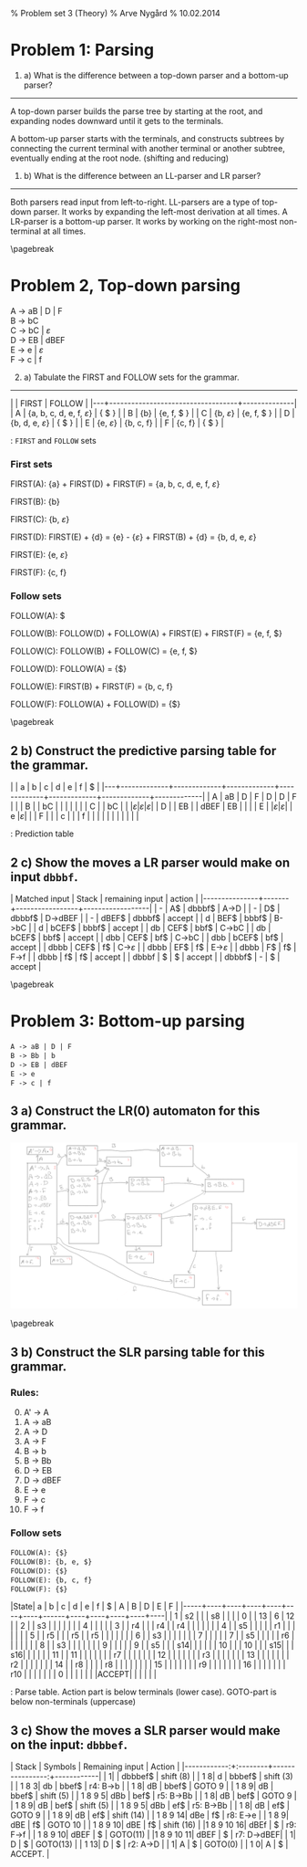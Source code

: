 % Problem set 3 (Theory)
% Arve Nygård
% 10.02.2014


Problem 1: Parsing
==================

1. a) What is the difference between a top-down parser and a bottom-up parser?
------------------------------------------------------------------------------

A top-down parser builds the parse tree by starting at the root, and expanding nodes downward until it gets to the terminals.

A  bottom-up parser starts with the terminals, and constructs subtrees by connecting the current terminal with another terminal or another subtree, eventually ending at the root node. (shifting and reducing)


1. b) What is the difference between an LL-parser and LR parser?
----------------------------------------------------------------
Both parsers read input from left-to-right. LL-parsers are a type of top-down parser. It works by expanding the left-most derivation at all times.
A LR-parser is a bottom-up parser. It works by working on the right-most non-terminal at all times.

\pagebreak

Problem 2, Top-down parsing
===========================
A -> aB | D | F  
B -> bC  
C -> bC | $\varepsilon$  
D -> EB | dBEF  
E -> e | $\varepsilon$  
F -> c | f  



2. a) Tabulate the FIRST and FOLLOW sets for the grammar.
---------------------------------------------------------


|   |               FIRST               |    FOLLOW    |
|---+-----------------------------------+--------------|
| A | {a, b, c, d, e, f, $\varepsilon$} | { $ }        |
| B | {b}                               | {e, f, $ }   |
| C | {b, $\varepsilon$}                | {e, f, $ }   |
| D | {b, d, e, $\varepsilon$}          | { $ }        |
| E | {e, $\varepsilon$}                | {b, c, f}    |
| F |	{c, f}                            | { $ }        |

  : `FIRST` and `FOLLOW` sets



### First sets

FIRST(A): {a} + FIRST(D) + FIRST(F) = {a, b, c, d, e, f, $\varepsilon$}
  
FIRST(B): {b}  
  
FIRST(C): {b, $\varepsilon$}  
  
FIRST(D): FIRST(E) + {d} = {e} - {$\varepsilon$} + FIRST(B) + {d} = {b, d, e, $\varepsilon$}
  
FIRST(E): {e, $\varepsilon$}  
  
FIRST(F): {c, f}  

### Follow sets

FOLLOW(A): $  
  
FOLLOW(B): FOLLOW(D) + FOLLOW(A) + FIRST(E) + FIRST(F) = {e, f, $}
  
FOLLOW(C): FOLLOW(B) + FOLLOW(C) = {e, f, $}
  
FOLLOW(D): FOLLOW(A) = {$}
  
FOLLOW(E): FIRST(B) + FIRST(F) = {b, c, f}
  
FOLLOW(F): FOLLOW(A) + FOLLOW(D) = {$}

\pagebreak

2 b) Construct the predictive parsing table for the grammar.
------------------------------------------------------------


|   |      a      |      b      |      c      |      d      |      e      |      f      |      $      |
|---+-------------+-------------+-------------+-------------+-------------+-------------+-------------|
| A |     aB      |      D      |      F      |      D      |      D      |      F      |             |
| B |             |     bC      |             |             |             |             |             |
| C |             |     bC      |             |             |$\varepsilon$|$\varepsilon$|$\varepsilon$|
| D |             |     EB      |             |    dBEF     |     EB      |             |             |
| E |             |$\varepsilon$|$\varepsilon$|             |      e      |$\varepsilon$|             |
| F |             |             |      c      |             |             |      f      |             |
|   |             |             |             |             |             |             |             |

  : Prediction table


2 c) Show the moves a LR parser would make on input `dbbbf`.
------------------------------------------------------------


| Matched input | Stack | remaining input | action           | 
|---------------+-------+-----------------+------------------|
|      -        |  A$   |   dbbbf$    |  A->D            |
|      -        |  D$   |   dbbbf$    | D->dBEF          |
|      -        | dBEF$ |   dbbbf$    | accept           |
|      d        |  BEF$ |    bbbf$    | B->bC            |
|      d        | bCEF$ |    bbbf$    | accept           |
|     db        |  CEF$ |     bbf$    | C->bC            |
|     db        | bCEF$ |     bbf$    | accept           |
|    dbb        |  CEF$ |      bf$    | C->bC            |
|    dbb        | bCEF$ |      bf$    | accept           |
|   dbbb        |  CEF$ |       f$    | C->$\varepsilon$ |
|   dbbb        |   EF$ |       f$    | E->$\varepsilon$ |
|   dbbb        |    F$ |       f$    | F->f             |
|   dbbb        |    f$ |       f$    | accept           |
|  dbbbf        |     $ |        $    | accept           |
|  dbbbf\$      |     - |        $    | accept           |


\pagebreak

Problem 3: Bottom-up parsing
============================

```
A -> aB | D | F
B -> Bb | b
D -> EB | dBEF
E -> e
F -> c | f
```

3 a) Construct the LR(0) automaton for this grammar.
----------------------------------------------------

![LR(0) atuomaton](lr0.png)

\pagebreak

3 b) Construct the SLR parsing table for this grammar.
----------------------------------------------------

### Rules:
0. A' -> A
1. A -> aB 
2. A ->  D
3. A ->  F
4. B ->  b
5. B -> Bb 
6. D -> EB
7. D -> dBEF
8. E -> e
9. F -> c
10. F -> f

### Follow sets
```
FOLLOW(A): {$}
FOLLOW(B): {b, e, $}
FOLLOW(D): {$}
FOLLOW(E): {b, c, f}
FOLLOW(F): {$}
```



|State| a  | b  | c  | d  | e  | f  |   $  | A  | B  | D  | E  | F	|
|-----+----+----+----+----+----+----+------+----+----+----+----+----|
|  1  | s2 |    |    | s8 |    |    |      | 0  |    | 13 |  6 | 12 | 
|  2  |    | s3 |    |    |    |    |      |    | 4  |    |    |    |
|  3  |    | r4 |    |    | r4 |    |  r4  |    |    |    |    |    |
|  4  |    | s5 |    |    |    |    |  r1  |    |    |    |    |    |
|  5  |    | r5 |    |    | r5 |    |  r5  |    |    |    |    |    |
|  6  |    | s3 |    |    |    |    |      |    | 7  |    |    |    |
|  7  |    | s5 |    |    |    |    |  r6  |    |    |    |    |    |
|  8  |    | s3 |    |    |    |    |      |    | 9  |    |    |    |
|  9  |    | s5 |    |    | s14|    |      |    |    |    | 10 |    |
| 10  |    |    | s15|    |    | s16|      |    |    |    |    | 11 |
| 11  |    |    |    |    |    |    |  r7  |    |    |    |    |    |
| 12  |    |    |    |    |    |    |  r3  |    |    |    |    |    |
| 13  |    |    |    |    |    |    |  r2  |    |    |    |    |    |
| 14  |    | r8 |    |    |    | r8 |      |    |    |    |    |    |
| 15  |    |    |    |    |    |    |  r9  |    |    |    |    |    |
| 16  |    |    |    |    |    |    |  r10 |    |    |    |    |    |
|  0  |    |    |    |    |    |    |ACCEPT|    |    |    |    |    |

  : Parse table. Action part is below terminals (lower case). GOTO-part is below non-terminals (uppercase) 

3 c) Show the moves a SLR parser would make on the input: `dbbbef`.
-------------------------------------------------------------------


|  Stack      | Symbols | Remaining input | Action     |
|------------:+:--------+----------------:+------------|
|            1|         |   dbbbef$       | shift (8)  |
|         1  8|   d     |    bbbef$       | shift (3)  |
|      1  8  3|   db    |     bbef$       | r4: B->b   |
|         1  8|   dB    |     bbef$       | GOTO 9     |
|      1  8  9|   dB    |     bbef$       | shift (5)  |
|   1  8  9  5|   dBb   |      bef$       | r5: B->Bb  |
|         1  8|   dB    |      bef$       | GOTO 9     |
|      1  8  9|   dB    |      bef$       | shift (5)  |
|   1  8  9  5|   dBb   |       ef$       | r5: B->Bb  |
|         1  8|   dB    |       ef$       | GOTO 9     |
|      1  8  9|   dB    |       ef$       | shift (14) |
|   1  8  9 14|   dBe   |        f$       | r8: E->e   |
|      1  8  9|   dBE   |        f$       | GOTO 10    |
|   1  8  9 10|   dBE   |        f$       | shift (16) |
|1  8  9 10 16|   dBEf  |         $       | r9: F->f   |
|   1  8  9 10|   dBEF  |         $       | GOTO(11)   |
|1  8  9 10 11|   dBEF  |         $       | r7: D->dBEF|
|            1|   D     |         $       | GOTO(13)   |
|         1 13|   D     |         $       | r2: A->D   |
|            1|   A     |         $       | GOTO(0)    |
|         1  0|   A     |         $       | ACCEPT.    |